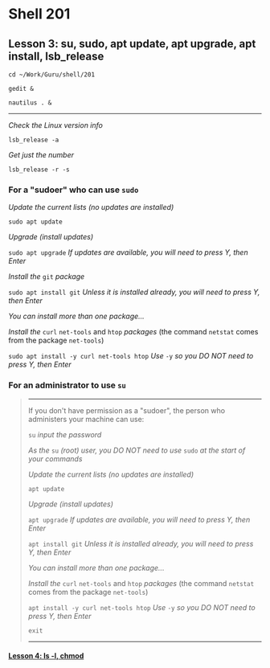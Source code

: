 # Shell 201
## Lesson 3: su, sudo, apt update, apt upgrade, apt install, lsb_release

`cd ~/Work/Guru/shell/201`

`gedit &`

`nautilus . &`
___

*Check the Linux version info*

`lsb_release -a`

*Get just the number*

`lsb_release -r -s`

### For a "sudoer" who can use `sudo`

*Update the current lists (no updates are installed)*

`sudo apt update`

*Upgrade (install updates)*

`sudo apt upgrade` *If updates are available, you will need to press Y, then Enter*

*Install the* `git` *package*

`sudo apt install git` *Unless it is installed already, you will need to press Y, then Enter*

*You can install more than one package...*

*Install the* `curl` `net-tools` and `htop` *packages* (the command `netstat` comes from the package `net-tools`)

`sudo apt install -y curl net-tools htop` *Use* `-y` *so you DO NOT need to press Y, then Enter*

### For an administrator to use `su`
> ___
> If you don't have permission as a "sudoer", the person who administers your machine can use:
> 
> `su` *input the password*
> 
> *As the* `su` *(root) user, you DO NOT need to use* `sudo` *at the start of your commands*
> 
> *Update the current lists (no updates are installed)*
> 
> `apt update`
> 
> *Upgrade (install updates)*
> 
> `apt upgrade` *If updates are available, you will need to press Y, then Enter*
> 
> `apt install git` *Unless it is installed already, you will need to press Y, then Enter*
> 
> *You can install more than one package...*
> 
> *Install the* `curl` `net-tools` and `htop` *packages* (the command `netstat` comes from the package `net-tools`)
> 
> `apt install -y curl net-tools htop` *Use* `-y` *so you DO NOT need to press Y, then Enter*
> 
> `exit`
> ___

#### [Lesson 4: ls -l, chmod](https://github.com/inkVerb/guru/blob/master/201-shell/Lesson-04.md)
